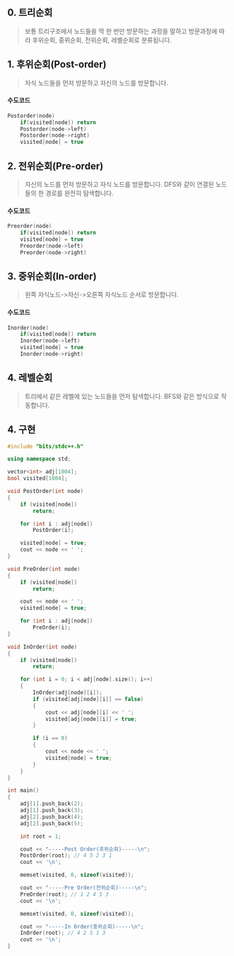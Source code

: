 ## 0. 트리순회
> 보통 트리구조에서 노드들을 딱 한 번만 방문하는 과정을 말하고 방문과정에 따라 후위순회, 중위순회, 전위순회, 레벨순회로 분류됩니다. 

## 1. 후위순회(Post-order)
> 자식 노드들을 먼저 방문하고 자신의 노드를 방문합니다.
#### 수도코드
```c++
Postorder(node)
    if(visited[node]) return
    Postorder(node->left)
    Postorder(node->right)
    visited[node] = true
```

## 2. 전위순회(Pre-order)
> 자신의 노드를 먼저 방문하고 자식 노드를 방문합니다. DFS와 같이 연결된 노드들의 한 경로를 완전히 탐색합니다.
#### 수도코드
```c++
Preorder(node)
    if(visited[node]) return
    visited[node] = true
    Preorder(node->left)
    Preorder(node->right)
```

## 3. 중위순회(In-order)
> 왼쪽 자식노드->자신->오른쪽 자식노드 순서로 방문합니다.
#### 수도코드
```c++
Inorder(node)
    if(visited[node]) return
    Inorder(node->left)
    visited[node] = true
    Inorder(node->right)
```

## 4. 레벨순회
> 트리에서 같은 레벨에 있는 노드들을 먼저 탐색합니다. BFS와 같은 방식으로 작동합니다.

## 4. 구현
```c++
#include "bits/stdc++.h"

using namespace std;

vector<int> adj[1004];
bool visited[1004];

void PostOrder(int node)
{
    if (visited[node])
        return;

    for (int i : adj[node])
        PostOrder(i);

    visited[node] = true;
    cout << node << ' ';
}

void PreOrder(int node)
{
    if (visited[node])
        return;

    cout << node << ' ';
    visited[node] = true;

    for (int i : adj[node])
        PreOrder(i);
}

void InOrder(int node)
{
    if (visited[node])
        return;

    for (int i = 0; i < adj[node].size(); i++)
    {
        InOrder(adj[node][i]);
        if (visited[adj[node][i]] == false)
        {
            cout << adj[node][i] << ' ';
            visited[adj[node][i]] = true;
        }

        if (i == 0)
        {
            cout << node << ' ';
            visited[node] = true;
        }
    }
}

int main()
{
    adj[1].push_back(2);
    adj[1].push_back(3);
    adj[2].push_back(4);
    adj[2].push_back(5);

    int root = 1;

    cout << "-----Post Order(후위순회)-----\n";
    PostOrder(root); // 4 5 2 3 1
    cout << '\n';

    memset(visited, 0, sizeof(visited));

    cout << "-----Pre Order(전위순회)-----\n";
    PreOrder(root); // 1 2 4 5 3
    cout << '\n';

    memset(visited, 0, sizeof(visited));

    cout << "-----In Order(중위순회)-----\n";
    InOrder(root); // 4 2 5 1 3
    cout << '\n';
}
```